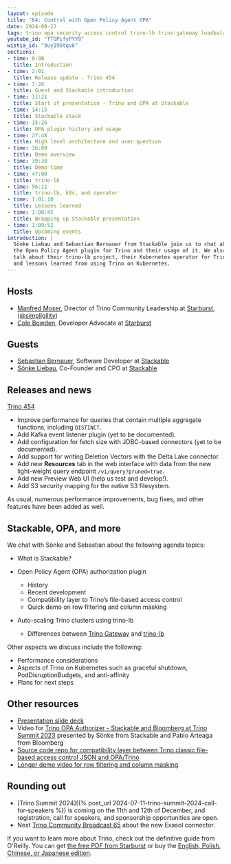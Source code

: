 ```yaml
---
layout: episode
title: "64: Control with Open Policy Agent OPA"
date: 2024-08-22
tags: trino opa security access control trino-lb trino-gateway loadbalancer
youtube_id: "fTOPifyPYY8"
wistia_id: "8uy196tqv6"
sections:
- time: 0:00
  title: Introduction
- time: 2:01
  title: Release update - Trino 454
- time: 7:26
  title: Guest and Stackable introduction
- time: 11:21
  title: Start of presentation - Trino and OPA at Stackable
- time: 14:15
  title: Stackable stack
- time: 15:26
  title: OPA plugin history and usage
- time: 27:48
  title: High level architecture and user question
- time: 36:00
  title: Demo overview
- time: 39:30
  title: Demo time
- time: 47:00
  title: trino-lb
- time: 56:11
  title: trino-lb, k8s, and operator
- time: 1:01:10
  title: Lessons learned
- time: 1:08:45
  title: Wrapping up Stackable presentation
- time: 1:09:52
  title: Upcoming events
introduction: |
  Sönke Liebau and Sebastian Bernauer from Stackable join us to chat about
  the Open Policy Agent plugin for Trino and their usage of it. We also
  talk about their trino-lb project, their Kubernetes operator for Trino,
  and lessons learned from using Trino on Kubernetes.
---
```


## Hosts

* [Manfred Moser](https://www.linkedin.com/in/manfredmoser), Director of Trino
  Community Leadership at [Starburst]({{site.url}}/users.html#starburst),
  ([@simpligility](https://x.com/simpligility))
* [Cole Bowden](https://www.linkedin.com/in/cole-m-bowden), Developer Advocate
  at [Starburst]({{site.url}}/users.html#starburst)

## Guests

* [Sebastian Bernauer](https://www.linkedin.com/in/sebastian-bernauer-622b95167), Software Developer at [Stackable]({{site.url}}/users.html#stackable)
* [Sönke Liebau](https://www.linkedin.com/in/soenkeliebau/), Co-Founder and CPO
  at [Stackable]({{site.url}}/user.htmls#stackable)

## Releases and news

[Trino 454](https://trino.io/docs/current/release/release-454.html)

* Improve performance for queries that contain multiple aggregate functions,
  including `DISTINCT`.
* Add Kafka event listener plugin (yet to be documented).
* Add configuration for fetch size with JDBC-based connectors (yet to be documented).
* Add support for writing Deletion Vectors with the Delta Lake connector.
* Add new **Resources** tab in the web interface with data from the new
  light-weight query endpoint `/v1/query?pruned=true`.
* Add new Preview Web UI (help us test and develop!).
* Add S3 security mapping for the native S3 filesystem.

As usual, numerous performance improvements, bug fixes, and other features
have been added as well.

## Stackable, OPA, and more

We chat with Sönke and Sebastian about the following agenda topics:

* What is Stackable?
* Open Policy Agent (OPA) authorization plugin
  * History
  * Recent development
  * Compatibility layer to Trino’s file-based access control
  * Quick demo on row filtering and column masking

* Auto-scaling Trino clusters using trino-lb
  * Differences between [Trino
    Gateway]({{site.url}}/ecosystem/add-on.html#trino-gateway) and
    [trino-lb]({{site.url}}/ecosystem/add-on.html#trino-lb)

Other aspects we discuss include the following:

* Performance considerations
* Aspects of Trino on Kubernetes such as graceful shutdown,
  PodDisruptionBudgets,  and anti-affinity
* Plans for next steps

## Other resources

* [Presentation slide deck]({{site.url}}/assets/episode/tcb64-stackable-opa-trino-lb.pdf)
* <i class="fab fa-youtube watch-listen-icon" title="Youtube"></i> Video for
  [Trino OPA Authorizer - Stackable and Bloomberg at Trino Summit
  2023](https://www.youtube.com/watch?v=fbqqapQbAv0) presented by Sönke from
  Stackable and Pablo Arteaga from Bloomberg
* <i class="fab fa-github" title="GitHub"></i> [Source code repo for
  compatibility layer between Trino classic file-based access control JSON and
  OPA/Trino](https://github.com/stackabletech/trino-operator/tree/main/tests/templates/kuttl/opa-authorization/trino_rules)
* <i class="fab fa-youtube watch-listen-icon" title="Youtube"></i>[Longer demo
  video for row filtering and column
  masking](https://www.youtube.com/watch?v=ATlq_l3WNiA)

## Rounding out

* [Trino Summit 2024]({% post_url 2024-07-11-trino-summit-2024-call-for-speakers %})
  is coming on the 11th and 12th of December, and registration, call for
  speakers, and sponsorship opportunities are open.
* Next [Trino Community Broadcast 65]({{site.url}}/broadcast/index.html) about
  the new Exasol connector.

If you want to learn more about Trino, check out the definitive guide from
O'Reilly. You can get [the free PDF from
Starburst](https://www.starburst.io/info/oreilly-trino-guide/) or buy the
[English, Polish, Chinese, or Japanese
edition]({{site.url}}/trino-the-definitive-guide.html).
